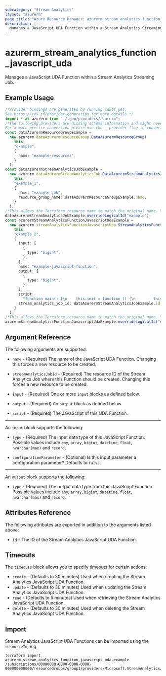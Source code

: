 ```yaml
---
subcategory: "Stream Analytics"
layout: "azurerm"
page_title: "Azure Resource Manager: azurerm_stream_analytics_function_javascript_uda"
description: |-
  Manages a JavaScript UDA Function within a Stream Analytics Streaming Job.
---
```


# azurerm\_stream\_analytics\_function\_javascript\_uda

Manages a JavaScript UDA Function within a Stream Analytics Streaming Job.

## Example Usage

```typescript
/*Provider bindings are generated by running cdktf get.
See https://cdk.tf/provider-generation for more details.*/
import * as azurerm from "./.gen/providers/azurerm";
/*The following providers are missing schema information and might need manual adjustments to synthesize correctly: azurerm.
For a more precise conversion please use the --provider flag in convert.*/
const dataAzurermResourceGroupExample =
  new azurerm.dataAzurermResourceGroup.DataAzurermResourceGroup(
    this,
    "example",
    {
      name: "example-resources",
    }
  );
const dataAzurermStreamAnalyticsJobExample =
  new azurerm.dataAzurermStreamAnalyticsJob.DataAzurermStreamAnalyticsJob(
    this,
    "example_1",
    {
      name: "example-job",
      resource_group_name: dataAzurermResourceGroupExample.name,
    }
  );
/*This allows the Terraform resource name to match the original name. You can remove the call if you don't need them to match.*/
dataAzurermStreamAnalyticsJobExample.overrideLogicalId("example");
const azurermStreamAnalyticsFunctionJavascriptUdaExample =
  new azurerm.streamAnalyticsFunctionJavascriptUda.StreamAnalyticsFunctionJavascriptUda(
    this,
    "example_2",
    {
      input: [
        {
          type: "bigint",
        },
      ],
      name: "example-javascript-function",
      output: [
        {
          type: "bigint",
        },
      ],
      script:
        "function main() {\n    this.init = function () {\n        this.state = 0;\n    }\n\n    this.accumulate = function (value, timestamp) {\n        this.state += value;\n    }\n\n    this.computeResult = function () {\n        return this.state;\n    }\n}\n",
      stream_analytics_job_id: dataAzurermStreamAnalyticsJobExample.id,
    }
  );
/*This allows the Terraform resource name to match the original name. You can remove the call if you don't need them to match.*/
azurermStreamAnalyticsFunctionJavascriptUdaExample.overrideLogicalId("example");

```

## Argument Reference

The following arguments are supported:

*   `name` - (Required) The name of the JavaScript UDA Function. Changing this forces a new resource to be created.

*   `streamAnalyticsJobId` - (Required) The resource ID of the Stream Analytics Job where this Function should be created. Changing this forces a new resource to be created.

*   `input` - (Required) One or more `input` blocks as defined below.

*   `output` - (Required) An `output` block as defined below.

*   `script` - (Required) The JavaScript of this UDA Function.

***

An `input` block supports the following:

*   `type` - (Required) The input data type of this JavaScript Function. Possible values include `any`, `array`, `bigint`, `datetime`, `float`, `nvarchar(max)` and `record`.

*   `configurationParameter` - (Optional) Is this input parameter a configuration parameter? Defaults to `false`.

***

An `output` block supports the following:

* `type` - (Required) The output data type from this JavaScript Function. Possible values include `any`, `array`, `bigint`, `datetime`, `float`, `nvarchar(max)` and `record`.

## Attributes Reference

The following attributes are exported in addition to the arguments listed above:

* `id` - The ID of the Stream Analytics JavaScript UDA Function.

## Timeouts

The `timeouts` block allows you to specify [timeouts](https://www.terraform.io/language/resources/syntax#operation-timeouts) for certain actions:

* `create` - (Defaults to 30 minutes) Used when creating the Stream Analytics JavaScript UDA Function.
* `update` - (Defaults to 30 minutes) Used when updating the Stream Analytics JavaScript UDA Function.
* `read` - (Defaults to 5 minutes) Used when retrieving the Stream Analytics JavaScript UDA Function.
* `delete` - (Defaults to 30 minutes) Used when deleting the Stream Analytics JavaScript UDA Function.

## Import

Stream Analytics JavaScript UDA Functions can be imported using the `resourceId`, e.g.

```shell
terraform import azurerm_stream_analytics_function_javascript_uda.example /subscriptions/00000000-0000-0000-0000-000000000000/resourceGroups/group1/providers/Microsoft.StreamAnalytics/streamingJobs/job1/functions/func1
```
